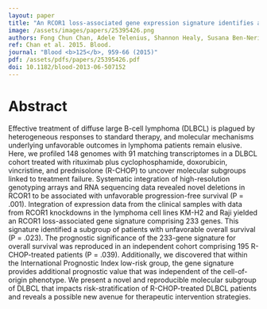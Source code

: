 ```yaml
---
layout: paper
title: "An RCOR1 loss-associated gene expression signature identifies a prognostically significant DLBCL subgroup."
image: /assets/images/papers/25395426.png
authors: Fong Chun Chan, Adele Telenius, Shannon Healy, Susana Ben-Neriah, Anja Mottok, Raymond Lim, Marie Drake, Sandy Hu, Jiarui Ding, Gavin Ha, David W Scott, Robert Kridel, Ali Bashashati, Sanja Rogic, Nathalie Johnson, Ryan D Morin, Lisa M Rimsza, Laurie Sehn, Joseph M Connors, Marco A Marra, Randy D Gascoyne, Sohrab P Shah, Christian Steidl
ref: Chan et al. 2015. Blood.
journal: "Blood <b>125</b>, 959-66 (2015)"
pdf: /assets/pdfs/papers/25395426.pdf
doi: 10.1182/blood-2013-06-507152
---
```


# Abstract

Effective treatment of diffuse large B-cell lymphoma (DLBCL) is plagued by heterogeneous responses to standard therapy, and molecular mechanisms underlying unfavorable outcomes in lymphoma patients remain elusive. Here, we profiled 148 genomes with 91 matching transcriptomes in a DLBCL cohort treated with rituximab plus cyclophosphamide, doxorubicin, vincristine, and prednisolone (R-CHOP) to uncover molecular subgroups linked to treatment failure. Systematic integration of high-resolution genotyping arrays and RNA sequencing data revealed novel deletions in RCOR1 to be associated with unfavorable progression-free survival (P = .001). Integration of expression data from the clinical samples with data from RCOR1 knockdowns in the lymphoma cell lines KM-H2 and Raji yielded an RCOR1 loss-associated gene signature comprising 233 genes. This signature identified a subgroup of patients with unfavorable overall survival (P = .023). The prognostic significance of the 233-gene signature for overall survival was reproduced in an independent cohort comprising 195 R-CHOP-treated patients (P = .039). Additionally, we discovered that within the International Prognostic Index low-risk group, the gene signature provides additional prognostic value that was independent of the cell-of-origin phenotype. We present a novel and reproducible molecular subgroup of DLBCL that impacts risk-stratification of R-CHOP-treated DLBCL patients and reveals a possible new avenue for therapeutic intervention strategies.

